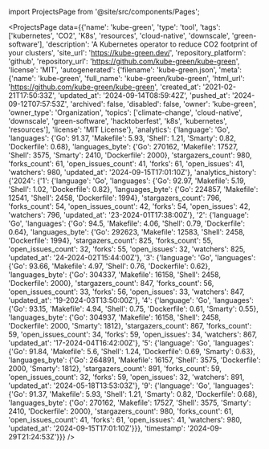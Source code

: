 
import ProjectsPage from '@site/src/components/Pages';

<ProjectsPage
    data={{'name': 'kube-green', 'type': 'tool', 'tags': ['kubernetes', 'CO2', 'K8s', 'resources', 'cloud-native', 'downscale', 'green-software'], 'description': 'A Kubernetes operator to reduce CO2 footprint of your clusters', 'site_url': 'https://kube-green.dev/', 'repository_platform': 'github', 'repository_url': 'https://github.com/kube-green/kube-green', 'license': 'MIT', 'autogenerated': {'filename': 'kube-green.json', 'meta': {'name': 'kube-green', 'full_name': 'kube-green/kube-green', 'html_url': 'https://github.com/kube-green/kube-green', 'created_at': '2021-02-21T17:50:33Z', 'updated_at': '2024-09-14T08:59:42Z', 'pushed_at': '2024-09-12T07:57:53Z', 'archived': false, 'disabled': false, 'owner': 'kube-green', 'owner_type': 'Organization', 'topics': ['climate-change', 'cloud-native', 'downscale', 'green-software', 'hacktoberfest', 'k8s', 'kubernetes', 'resources'], 'license': 'MIT License'}, 'analytics': {'language': 'Go', 'languages': {'Go': 91.37, 'Makefile': 5.93, 'Shell': 1.21, 'Smarty': 0.82, 'Dockerfile': 0.68}, 'languages_byte': {'Go': 270162, 'Makefile': 17527, 'Shell': 3575, 'Smarty': 2410, 'Dockerfile': 2000}, 'stargazers_count': 980, 'forks_count': 61, 'open_issues_count': 41, 'forks': 61, 'open_issues': 41, 'watchers': 980, 'updated_at': '2024-09-15T17:01:10Z'}, 'analytics_history': {'2024': {'1': {'language': 'Go', 'languages': {'Go': 92.97, 'Makefile': 5.19, 'Shell': 1.02, 'Dockerfile': 0.82}, 'languages_byte': {'Go': 224857, 'Makefile': 12541, 'Shell': 2458, 'Dockerfile': 1994}, 'stargazers_count': 796, 'forks_count': 54, 'open_issues_count': 42, 'forks': 54, 'open_issues': 42, 'watchers': 796, 'updated_at': '23-2024-01T17:38:00Z'}, '2': {'language': 'Go', 'languages': {'Go': 94.5, 'Makefile': 4.06, 'Shell': 0.79, 'Dockerfile': 0.64}, 'languages_byte': {'Go': 292623, 'Makefile': 12583, 'Shell': 2458, 'Dockerfile': 1994}, 'stargazers_count': 825, 'forks_count': 55, 'open_issues_count': 32, 'forks': 55, 'open_issues': 32, 'watchers': 825, 'updated_at': '24-2024-02T15:44:00Z'}, '3': {'language': 'Go', 'languages': {'Go': 93.66, 'Makefile': 4.97, 'Shell': 0.76, 'Dockerfile': 0.62}, 'languages_byte': {'Go': 304337, 'Makefile': 16158, 'Shell': 2458, 'Dockerfile': 2000}, 'stargazers_count': 847, 'forks_count': 56, 'open_issues_count': 33, 'forks': 56, 'open_issues': 33, 'watchers': 847, 'updated_at': '19-2024-03T13:50:00Z'}, '4': {'language': 'Go', 'languages': {'Go': 93.15, 'Makefile': 4.94, 'Shell': 0.75, 'Dockerfile': 0.61, 'Smarty': 0.55}, 'languages_byte': {'Go': 304937, 'Makefile': 16158, 'Shell': 2458, 'Dockerfile': 2000, 'Smarty': 1812}, 'stargazers_count': 867, 'forks_count': 59, 'open_issues_count': 34, 'forks': 59, 'open_issues': 34, 'watchers': 867, 'updated_at': '17-2024-04T16:42:00Z'}, '5': {'language': 'Go', 'languages': {'Go': 91.84, 'Makefile': 5.6, 'Shell': 1.24, 'Dockerfile': 0.69, 'Smarty': 0.63}, 'languages_byte': {'Go': 264891, 'Makefile': 16157, 'Shell': 3575, 'Dockerfile': 2000, 'Smarty': 1812}, 'stargazers_count': 891, 'forks_count': 59, 'open_issues_count': 32, 'forks': 59, 'open_issues': 32, 'watchers': 891, 'updated_at': '2024-05-18T13:53:03Z'}, '9': {'language': 'Go', 'languages': {'Go': 91.37, 'Makefile': 5.93, 'Shell': 1.21, 'Smarty': 0.82, 'Dockerfile': 0.68}, 'languages_byte': {'Go': 270162, 'Makefile': 17527, 'Shell': 3575, 'Smarty': 2410, 'Dockerfile': 2000}, 'stargazers_count': 980, 'forks_count': 61, 'open_issues_count': 41, 'forks': 61, 'open_issues': 41, 'watchers': 980, 'updated_at': '2024-09-15T17:01:10Z'}}}, 'timestamp': '2024-09-29T21:24:53Z'}}}
/>
